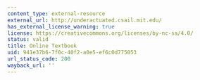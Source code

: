 ```yaml
---
content_type: external-resource
external_url: http://underactuated.csail.mit.edu/
has_external_license_warning: true
license: https://creativecommons.org/licenses/by-nc-sa/4.0/
status: valid
title: Online Textbook
uid: 941e37b6-7f0c-40f2-a0e5-ef6c0d775053
url_status_code: 200
wayback_url: ''
---
```

